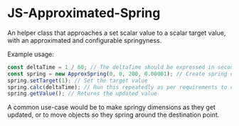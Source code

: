 # JS-Approximated-Spring
An helper class that approaches a set scalar value to a scalar target value, with an approximated and configurable springyness.

Example usage:

```js
const deltaTime = 1 / 60; // The deltaTime should be expressed in seconds, retrieve it as needed. In this case it should be a fixed 60FPS delta time.
const spring = new ApproxSpring(0, 0, 200, 0.00001); // Create spring class
spring.setTarget(1); // Set the target value
spring.calc(deltaTime); // Run this repeatedly as per requirements to calculate the new value of the spring.
spring.getValue(); // Returns the updated value
```

A common use-case would be to make springy dimensions as they get updated, or to move objects so they spring around the destination point.
